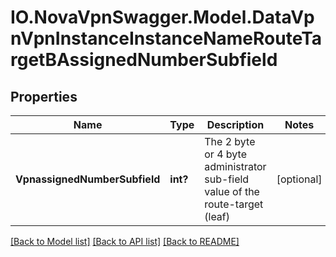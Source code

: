 # IO.NovaVpnSwagger.Model.DataVpnVpnInstanceInstanceNameRouteTargetBAssignedNumberSubfield
## Properties

Name | Type | Description | Notes
------------ | ------------- | ------------- | -------------
**VpnassignedNumberSubfield** | **int?** | The 2 byte or 4 byte administrator sub-field value of the route-target (leaf) | [optional] 

[[Back to Model list]](../README.md#documentation-for-models) [[Back to API list]](../README.md#documentation-for-api-endpoints) [[Back to README]](../README.md)

